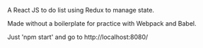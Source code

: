 A React JS to do list using Redux to manage state.

Made without a boilerplate for practice with Webpack and Babel.

Just 'npm start' and go to http://localhost:8080/
